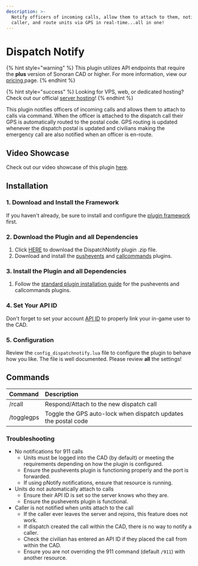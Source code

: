 ```yaml
---
description: >-
  Notify officers of incoming calls, allow them to attach to them, notify the
  caller, and route units via GPS in real-time...all in one!
---
```


# Dispatch Notify

{% hint style="warning" %}
This plugin utilizes API endpoints that require the **plus** version of Sonoran CAD or higher. For more information, view our [pricing ](../../../pricing/faq/)page.
{% endhint %}

{% hint style="success" %}
Looking for VPS, web, or dedicated hosting? Check out our official [server hosting](../../../vps-hosting-1/vps-hosting.md)!
{% endhint %}

This plugin notifies officers of incoming calls and allows them to attach to calls via command. When the officer is attached to the dispatch call their GPS is automatically routed to the postal code. GPS routing is updated whenever the dispatch postal is updated and civilians making the emergency call are also notified when an officer is en-route.

## Video Showcase

Check out our video showcase of this plugin [here](https://youtu.be/eWmeFpz8jiA).

## Installation

### 1. Download and Install the Framework

If you haven't already, be sure to install and configure the [plugin framework](../framework-installation.md) first.

### 2. Download the Plugin and all Dependencies

1. Click [HERE](https://github.com/Sonoran-Software/sonoran_dispatchnotify/releases) to download the DispatchNotify plugin .zip file.
2. Download and install the [pushevents](https://github.com/Sonoran-Software/sonoran_pushevents/releases/tag/latest) and [callcommands](https://github.com/Sonoran-Software/sonoran_callcommands/releases/tag/latest) plugins.

### 3. Install the Plugin and all Dependencies

1. Follow the [standard plugin installation guide](../plugin-installation.md) for the pushevents and callcommands plugins.

### 4. Set Your API ID

Don't forget to set your account [API ID](../../../sonoran-cad/api-integration/getting-started/setting-your-api-id.md) to properly link your in-game user to the CAD.

### 5. Configuration

Review the `config_dispatchnotify.lua` file to configure the plugin to behave how you like. The file is well documented. Please review **all** the settings!

## Commands

| Command | Description |
| :--- | :--- |
| /rcall | Respond/Attach to the new dispatch call |
| /togglegps | Toggle the GPS auto-lock when dispatch updates the postal code |

### Troubleshooting

* No notifications for 911 calls
  * Units must be logged into the CAD \(by default\) or meeting the requirements depending on how the plugin is configured.
  * Ensure the pushevents plugin is functioning properly and the port is forwarded.
  * If using pNotify notifications, ensure that resource is running.
* Units do not automatically attach to calls
  * Ensure their API ID is set so the server knows who they are.
  * Ensure the pushevents plugin is functional.
* Caller is not notified when units attach to the call
  * If the caller ever leaves the server and rejoins, this feature does not work.
  * If dispatch created the call within the CAD, there is no way to notify a caller.
  * Check the civilian has entered an API ID if they placed the call from within the CAD.
  * Ensure you are not overriding the 911 command \(default `/911`\) with another resource.




